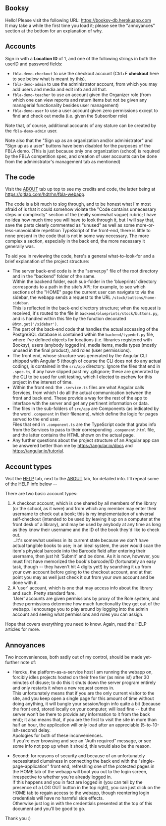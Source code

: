 ## Booksy

Hello! Please visit the following URL: https://booksy-db.herokuapp.com  
It may take a while the first time you load it; please see the "annoyances" section at the bottom for
an explanation of why.

## Accounts

Sign in with a **Location ID** of 1, and one of the following strings in both the userID and password fields:
* `fbla-demo-checkout` to use the checkout account (Ctrl+F **checkout** here to see below what is meant by this).
* `fbla-demo-admin` to use the administrator account, from which you may add users and media and edit info and
   all that.
* `fbla-demo-teacher` to use an account given the Organizer role (from which one can view reports and return
   items but not be given any managerial functionality besides user management)
* `fbla-demo-user` to use a user account given zero permissions except to find and check out media (i.e. given
   the Subscriber role)
 
Note that, of course, additional accounts of any stature can be created by the `fbla-demo-admin` user.
 
Note also that the "Sign up as an organization and/or administrator" and "Sign up as a user" buttons have been
disabled for the purposes of the FBLA demo. (This is just because only one organization (school) is required by
the FBLA competition spec, and creation of user accounts can be done from the administrator's management tab as 
mentioned)

## The code

Visit the [ABOUT](https://booksy-db.herokuapp.com/about) tab up top to see my credits and code, the latter being at https://gitlab.com/hdtrhn/fbla-webapp.

The code is a bit much to slog through, and to be honest what I'm most afraid of is that it could somehow violate the
"Code contains unnecessary steps or complexity" section of the (really somewhat vague) rubric; I have no idea how much time you will have to look through it,
but I will say that, save the parts clearly commented as "unused" as well as some
more-or-less-unavoidable repetition TypeScript of the front-end, there is little to none present in the
code that is not in some way necessary. The more complex a section, especially in the back end, the more necessary it
generally was.

To aid you in reviewing the code, here's a general what-to-look-for and a brief explanation of the project
structure:
* The server back-end code is in the "server.py" file of the root directory and in the "backend" folder of the same.  
Within the backend folder, each sub-folder in the 'blueprints' directory corresponds to a path in the site's API;
for example, to see which sections of the "HOME" page the current user can navigate to via the sidebar, the webapp sends a request to the URL `/stock/buttons/home-sidebar`.  
This is reflected in the
back-end directory structure; when the request is received, it's routed to the file in
`backend/blueprints/stock/buttons.py`, and is handled within this file by the function decorated `@btn.get('/sidebar')`.
* The part of the back-end code that handles the actual accessing of the PostgreSQL database is contained within
the `backend/typedef.py` file, where I've defined objects for locations (i.e. libraries registered with Booksy),
users (anybody logged in), media items, media types (mostly unused in the final product), and roles (user
permissions).
* The front end, whose structure was generated by the Angular CLI shipped with Angular 5 (though of course the CLI
does not do any actual coding), is contained in the `src/app` directory. Ignore the files that end in `.spec.ts`,
if any have slipped past my .gitignore; these are generated by the CLI to be used for unit testing, which I elected
to eschew for this project in the interest of time.
* Within the front end: the `.service.ts` files are what Angular calls Services, from which I do all the actual
  communication between the front and back end. These provide a way for the rest of the app to interface with the
  server and get any pertinent information or data.
* The files in the sub-folders of `src/app` are Components (as indicated by the word `.component` in their
  filename), which define the logic for pages served to the end user.  
  Files that end in `.component.ts` are
  the TypeScript code that grabs info from the Services to pass to their corresponding `.component.html` file, and the latter contains the HTML shown on the actual page.
* Any further questions about the project structure of an Angular app can be answered better than me by
  https://angular.io/docs and https://angular.io/tutorial.


## Account types

Visit the [HELP](https://booksy-db.herokuapp.com/help) tab, next to the [ABOUT](https://booksy-db.herokuapp.com/about) tab, for detailed info. I'll repeat some of the HELP info below --
 
There are two basic account types:
1. A checkout account, which is one shared by all members of the library (or the school, as it were) and from which any
member may enter their username to check out a book; this is my implementation of universal self-checkout (intended
to be used by leaving it up on a computer at the front desk of a library), and may be used by anybody at any time as
long as they know their username and the ID of the book they'd like to check out.  
...It's somewhat useless in its current
state because we don't have actual tangible books to use; in an ideal system, the user would scan the item's physical
barcode into the Barcode field after entering their username, then just hit 'Submit' and be done. As it is now, however,
you must first have memorized the book's barcode/ID (fortunately an easy task, though -- they haven't hit 4 digits yet!)
by searching it up from your own account before going to the checkout account, and at that point you
may as well just check it out from your own account and be done with it.
2. A 'user' account, which is one that may access info about the library and such. Pretty standard fare.  
'User' accounts are given permissions by proxy of the Role system, and these permissions determine how much
functionality they get out of the webapp. I encourage you to play around by logging into the admin account and
seeing what permissions and roles you can assign.
 
Hope that covers everything you need to know. Again, read the HELP articles for more.

## Annoyances

Two inconveniences, both sadly out of my control, should be made yet-further note of:
- Heroku, the platform-as-a-service host I am running the webapp on, forcibly idles projects hosted on their free tier
  (as mine is!) after 30 minutes of disuse; to do this it shuts down the server program entirely and only restarts it
  when a new request comes in.  
  This unfortunately means that if you are the only current visitor to the site, and you
  keep open a single page for this amount of time without doing anything, it will bungle your session/login info quite a bit (because the
  front end, stored locally on your computer, will load fine -- but the server won't be there to provide any information
  to it from the back end); it also means that, if you are the first to visit the site in more than half an hour, the
  application will only load after an appreciable (5-to-10-ish-second) delay.  
  Apologies for both of these inconveniences.  
  If you're ever browsing and see an "Auth required" message, or see some info not pop up when it should, this would also be the reason.
   
- Second: for reasons of security and because of an unfortunately necessitated clumsiness in connecting the back
  end with the "single-page-application" front end, refreshing one of the protected pages in the HOME tab of the webapp will boot you out to the login screen,
  irrespective to whether you're already logged in.  
  If this happens and you in fact are logged in (you can tell by the presence of a LOG OUT button in the top right),
  you can just click on the HOME tab to regain access to the webapp, though reentering login credentials will have no
  harmful side effects.  
  Otherwise just log in with the credentials presented at the top of this document and you'll be good to go.
 
Thank you :)
